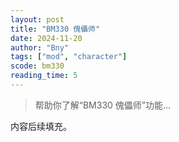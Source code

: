 ```yaml
---
layout: post
title: "BM330 傀儡师"
date: 2024-11-20
author: "Bny"
tags: ["mod", "character"]
scode: bm330
reading_time: 5
---
```


> 帮助你了解“BM330 傀儡师”功能...

内容后续填充。
